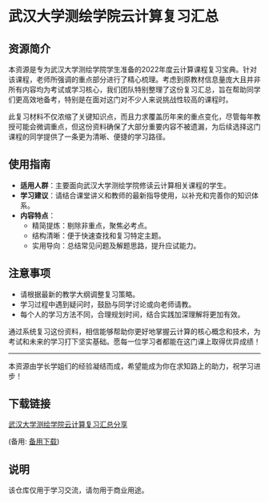 # 武汉大学测绘学院云计算复习汇总

## 资源简介

本资源是专为武汉大学测绘学院学生准备的2022年度云计算课程复习宝典。针对该课程，老师所强调的重点部分进行了精心梳理。考虑到原教材信息量庞大且并非所有内容均为考试或学习核心，我们团队特别整理了这份复习汇总，旨在帮助同学们更高效地备考，特别是在面对这门对不少人来说挑战性较高的课程时。

此复习材料不仅浓缩了关键知识点，而且力求覆盖历年来的重点变化，尽管每年教授可能会微调重点，但这份资料确保了大部分重要内容不被遗漏，为后续选择这门课程的同学提供了一条更为清晰、便捷的学习路径。

## 使用指南

- **适用人群**：主要面向武汉大学测绘学院修读云计算相关课程的学生。
- **学习建议**：请结合课堂讲义和教师的最新指导使用，以补充和完善你的知识体系。
- **内容特点**：
  - 精简提炼：剔除非重点，聚焦必考点。
  - 结构清晰：便于快速查找和复习特定主题。
  - 实用导向：总结常见问题及解题思路，提升应试能力。
  
## 注意事项

- 请根据最新的教学大纲调整复习策略。
- 学习过程中遇到疑问时，鼓励与同学讨论或向老师请教。
- 每个人的学习方法不同，合理规划时间，结合实践加深理解将更加有效。

通过系统复习这份资料，相信能够帮助你更好地掌握云计算的核心概念和技术，为考试和未来的学习打下坚实基础。愿每一位学习者都能在这门课上取得优异成绩！

---

本资源由学长学姐们的经验凝结而成，希望能成为你在求知路上的助力，祝学习进步！

## 下载链接
[武汉大学测绘学院云计算复习汇总分享](https://pan.quark.cn/s/92e49620edfb) 

(备用: [备用下载](https://pan.baidu.com/s/1EmZFXjtVieX7TtkdxYvQmQ?pwd=1234))

## 说明

该仓库仅用于学习交流，请勿用于商业用途。
